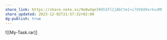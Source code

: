 ```yaml
---
share_link: https://share.note.sx/9o8w3qn7#OhIFlIjB6Ctm1+i7XVb99xrkxdMUvDYYzYuJ++l0/R8
share_updated: 2023-12-02T21:57:32+02:00
dg-publish: true
---
```

  

![[My-Task.rar]]